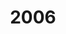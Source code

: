 ---
title: '2006'
indice: 0.3873187631897108
countries:
- title: Australia
  code: AUS
  indice: 0.4290238490387636
- title: Austria
  code: AUT
  indice: 0.36955478005497316
- title: Belgium
  code: BEL
  indice: 0.41325512027568345
- title: Czechia
  code: CZE
  indice: 0.3281697338334546
- title: Denmark
  code: DNK
  indice: 0.4035017321066801
- title: Finland
  code: FIN
  indice: 0.3574837731056862
- title: France
  code: FRA
  indice: 0.4486162767783891
- title: Germany
  code: DEU
  indice: 0.40160015900763035
- title: Greece
  code: GRC
  indice: 0.40463801006485006
- title: Hungary
  code: HUN
  indice: 0.3668739454309544
- title: Iceland
  code: ISL
  indice: 0.4299939706136381
- title: Ireland
  code: IRL
  indice: 0.38892788513200005
- title: Italy
  code: ITA
  indice: 0.40638645342192226
- title: Japan
  code: JPN
  indice: 0.3824235057333716
- title: Korea
  code: KOR
  indice: 0.3529616289591284
- title: Luxembourg
  code: LUX
  indice: 0.5374952764766795
- title: Mexico
  code: MEX
  indice: 0.3391746662620588
- title: Netherlands
  code: NLD
  indice: 0.43073354339942144
- title: New Zealand
  code: NZL
  indice: 0.42199777644744707
- title: Norway
  code: NOR
  indice: 0.34520023686627904
- title: Poland
  code: POL
  indice: 0.3366412343008767
- title: Portugal
  code: PRT
  indice: 0.4003167878548389
- title: Slovakia
  code: SVK
  indice: 0.3337331169900746
- title: Spain
  code: ESP
  indice: 0.3757375389579707
- title: Sweden
  code: SWE
  indice: 0.3997946364662816
- title: Switzerland
  code: CHE
  indice: 0.39969998214063884
- title: Turkey
  code: TUR
  indice: 0.31496401901615767
- title: United Kingdom
  code: GBR
  indice: 0.4601280390189799
- title: Chile
  code: CHL
  indice: 0.329558685467007
- title: China
  code: CHN
  indice: 0.2711765959525386
- title: Estonia
  code: EST
  indice: 0.36430100229057016
- title: Slovenia
  code: SVN
  indice: 0.3529179265350054
- title: South Africa
  code: ZAF
  indice: 0.4201946253236117
- title: Euro area
  code: EA
  indice: 0.40946923315845896
- title: Europe
  code: EU
  indice: 0.40448805512479663
- title: United States
  code: USA
  indice: 0.45460571598740457
- title: Israel
  code: ISR
  indice: 0.44200984562416346
- title: Canada
  code: CAN
  indice: 0.4048795414485149
- title: Brazil
  code: BRA
  indice: 0.40065085955326013
- title: El Salvador
  code: LVA
  indice: 0.38824805752391117
- title: Costa Rica
  code: CRI
  indice: 0.36836398130535003
- title: Lithuania
  code: LTU
  indice: 0.31854409818033
- title: Colombia
  code: COL
  indice: 0.3462709159278114
---